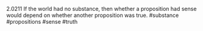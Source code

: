 2.0211 If the world had no substance, then whether a proposition had sense would depend on whether another proposition was true.
 #substance #propositions #sense #truth